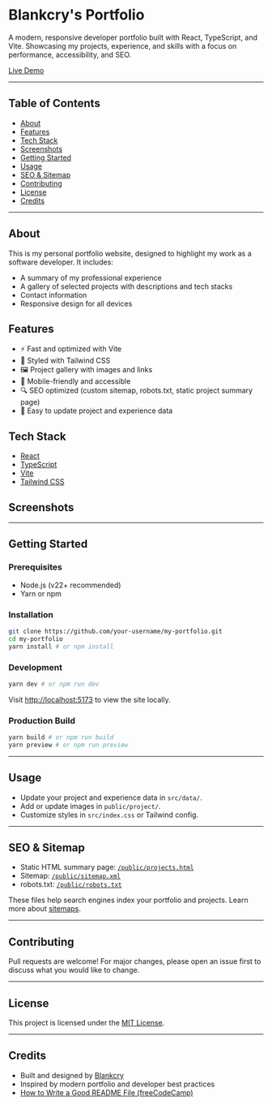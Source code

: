 # Blankcry's Portfolio

A modern, responsive developer portfolio built with React, TypeScript, and Vite. Showcasing my projects, experience, and skills with a focus on performance, accessibility, and SEO.

[Live Demo](https://my-portfolio-seven-pi-84.vercel.app/)

---

## Table of Contents
- [About](#about)
- [Features](#features)
- [Tech Stack](#tech-stack)
- [Screenshots](#screenshots)
- [Getting Started](#getting-started)
- [Usage](#usage)
- [SEO & Sitemap](#seo--sitemap)
- [Contributing](#contributing)
- [License](#license)
- [Credits](#credits)

---

## About
This is my personal portfolio website, designed to highlight my work as a software developer. It includes:
- A summary of my professional experience
- A gallery of selected projects with descriptions and tech stacks
- Contact information
- Responsive design for all devices

## Features
- ⚡️ Fast and optimized with Vite
- 🎨 Styled with Tailwind CSS
- 🖼️ Project gallery with images and links
- 📱 Mobile-friendly and accessible
- 🔍 SEO optimized (custom sitemap, robots.txt, static project summary page)
- 📝 Easy to update project and experience data

## Tech Stack
- [React](https://react.dev/)
- [TypeScript](https://www.typescriptlang.org/)
- [Vite](https://vitejs.dev/)
- [Tailwind CSS](https://tailwindcss.com/)

## Screenshots
<!-- You can add screenshots here -->

---

## Getting Started

### Prerequisites
- Node.js (v22+ recommended)
- Yarn or npm

### Installation
```bash
git clone https://github.com/your-username/my-portfolio.git
cd my-portfolio
yarn install # or npm install
```

### Development
```bash
yarn dev # or npm run dev
```
Visit [http://localhost:5173](http://localhost:5173) to view the site locally.

### Production Build
```bash
yarn build # or npm run build
yarn preview # or npm run preview
```

---

## Usage
- Update your project and experience data in `src/data/`.
- Add or update images in `public/project/`.
- Customize styles in `src/index.css` or Tailwind config.

---

## SEO & Sitemap
- Static HTML summary page: [`/public/projects.html`](public/projects.html)
- Sitemap: [`/public/sitemap.xml`](public/sitemap.xml)
- robots.txt: [`/public/robots.txt`](public/robots.txt)

These files help search engines index your portfolio and projects. Learn more about [sitemaps](https://developers.google.com/search/docs/crawling-indexing/sitemaps/build-sitemap).

---

## Contributing
Pull requests are welcome! For major changes, please open an issue first to discuss what you would like to change.

---

## License
This project is licensed under the [MIT License](LICENSE).

---

## Credits
- Built and designed by [Blankcry](https://github.com/blankcry)
- Inspired by modern portfolio and developer best practices
- [How to Write a Good README File (freeCodeCamp)](https://www.freecodecamp.org/news/how-to-write-a-good-readme-file/)
